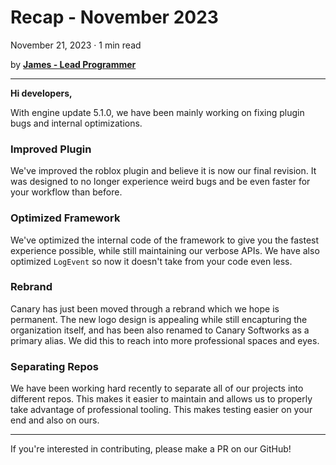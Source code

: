 # Recap - November 2023
November 21, 2023 · 1 min read

by **[James - Lead Programmer](https://github.com/lolmansReturn)**

---

**Hi developers,**

With engine update 5.1.0, we have been mainly working on fixing plugin bugs and internal optimizations.

### Improved Plugin

We've improved the roblox plugin and believe it is now our final revision. It was designed to no longer experience weird bugs and be even faster for your workflow than before.

### Optimized Framework

We've optimized the internal code of the framework to give you the fastest experience possible, while still maintaining our verbose APIs. We have also optimized `LogEvent` so now it doesn't take from your code even less.

### Rebrand

Canary has just been moved through a rebrand which we hope is permanent. The new logo design is appealing while still encapturing the organization itself, and has been also renamed to Canary Softworks as a primary alias. We did this to reach into more professional spaces and eyes.

### Separating Repos

We have been working hard recently to separate all of our projects into different repos. This makes it easier to maintain and allows us to properly take advantage of professional tooling. This makes testing easier on your end and also on ours.

---

If you're interested in contributing, please make a PR on our GitHub!
